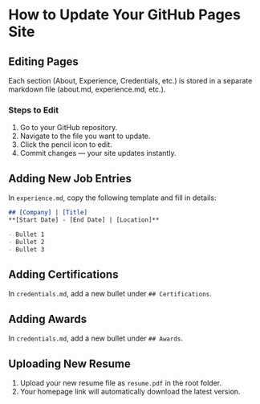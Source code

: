 # How to Update Your GitHub Pages Site

## Editing Pages
Each section (About, Experience, Credentials, etc.) is stored in a separate markdown file (about.md, experience.md, etc.).

### Steps to Edit
1. Go to your GitHub repository.
2. Navigate to the file you want to update.
3. Click the pencil icon to edit.
4. Commit changes — your site updates instantly.

## Adding New Job Entries
In `experience.md`, copy the following template and fill in details:

```markdown
## [Company] | [Title]
**[Start Date] - [End Date] | [Location]**

- Bullet 1
- Bullet 2
- Bullet 3
```

## Adding Certifications
In `credentials.md`, add a new bullet under `## Certifications`.

## Adding Awards
In `credentials.md`, add a new bullet under `## Awards`.

## Uploading New Resume
1. Upload your new resume file as `resume.pdf` in the root folder.
2. Your homepage link will automatically download the latest version.
